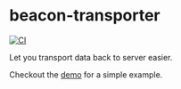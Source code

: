 # beacon-transporter

[![CI](https://github.com/xg-wang/beacon-transporter/actions/workflows/ci.yml/badge.svg)](https://github.com/xg-wang/beacon-transporter/actions/workflows/ci.yml)

Let you transport data back to server easier.

Checkout the [demo](./demo/client/index.html) for a simple example.
